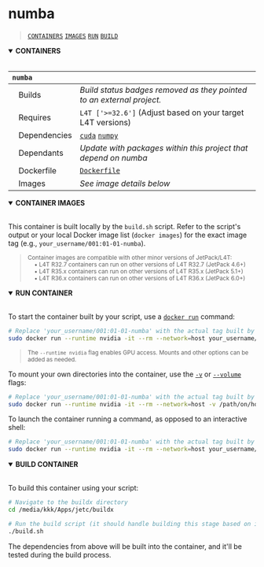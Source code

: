 <!--
# COMMIT-TRACKING: UUID-20240729-004815-A3B1
# Description: Update links for project structure, remove external badges/images.
# Author: Mr K / GitHub Copilot
#
# File location diagram:
# jetc/                          <- Main project folder
# ├── README.md                  <- Project documentation
# ├── buildx/                    <- Buildx directory
# │   ├── build/                   <- Build stages directory
# │   │   └── 01-01-numba/         <- Current directory
# │   │       └── README.md        <- THIS FILE
# └── ...                        <- Other project files
-->
# numba

> [`CONTAINERS`](#user-content-containers) [`IMAGES`](#user-content-images) [`RUN`](#user-content-run) [`BUILD`](#user-content-build)

<details open>
<summary><b><a id="containers">CONTAINERS</a></b></summary>
<br>

| **`numba`** | |
| :-- | :-- |
| &nbsp;&nbsp;&nbsp;Builds | *Build status badges removed as they pointed to an external project.* |
| &nbsp;&nbsp;&nbsp;Requires | `L4T ['>=32.6']` (Adjust based on your target L4T versions) |
| &nbsp;&nbsp;&nbsp;Dependencies | [`cuda`](../00-base/01-cuda) [`numpy`](../01-00-numpy) |
| &nbsp;&nbsp;&nbsp;Dependants | *Update with packages within this project that depend on numba* |
| &nbsp;&nbsp;&nbsp;Dockerfile | [`Dockerfile`](Dockerfile) |
| &nbsp;&nbsp;&nbsp;Images | *See image details below* |

</details>

<details open>
<summary><b><a id="images">CONTAINER IMAGES</a></b></summary>
<br>

<!-- This section should list images built by *your* build process -->
<!-- Example format: | Repository/Tag | Date | Arch | Size | -->
<!--                 | :-- | :--: | :--: | :--: | -->
<!--                 | &nbsp;&nbsp;`your-repo/001:01-01-numba-tag` | `YYYY-MM-DD` | `arm64` | `X.YGB` | -->

This container is built locally by the `build.sh` script. Refer to the script's output or your local Docker image list (`docker images`) for the exact image tag (e.g., `your_username/001:01-01-numba`).

> <sub>Container images are compatible with other minor versions of JetPack/L4T:</sub><br>
> <sub>&nbsp;&nbsp;&nbsp;&nbsp;• L4T R32.7 containers can run on other versions of L4T R32.7 (JetPack 4.6+)</sub><br>
> <sub>&nbsp;&nbsp;&nbsp;&nbsp;• L4T R35.x containers can run on other versions of L4T R35.x (JetPack 5.1+)</sub><br>
> <sub>&nbsp;&nbsp;&nbsp;&nbsp;• L4T R36.x containers can run on other versions of L4T R36.x (JetPack 6.0+)</sub><br>
</details>

<details open>
<summary><b><a id="run">RUN CONTAINER</a></b></summary>
<br>

To start the container built by your script, use a [`docker run`](https://docs.docker.com/engine/reference/commandline/run/) command:
```bash
# Replace 'your_username/001:01-01-numba' with the actual tag built by your script
sudo docker run --runtime nvidia -it --rm --network=host your_username/001:01-01-numba
```
> <sup>The `--runtime nvidia` flag enables GPU access. Mounts and other options can be added as needed.</sup>

To mount your own directories into the container, use the [`-v`](https://docs.docker.com/engine/reference/commandline/run/#volume) or [`--volume`](https://docs.docker.com/engine/reference/commandline/run/#volume) flags:
```bash
# Replace 'your_username/001:01-01-numba' with the actual tag built by your script
sudo docker run --runtime nvidia -it --rm --network=host -v /path/on/host:/path/in/container your_username/001:01-01-numba
```
To launch the container running a command, as opposed to an interactive shell:
```bash
# Replace 'your_username/001:01-01-numba' with the actual tag built by your script
sudo docker run --runtime nvidia -it --rm --network=host your_username/001:01-01-numba my_app --abc xyz
```
</details>
<details open>
<summary><b><a id="build">BUILD CONTAINER</b></summary>
<br>

To build this container using your script:
```bash
# Navigate to the buildx directory
cd /media/kkk/Apps/jetc/buildx 

# Run the build script (it should handle building this stage based on its name)
./build.sh 
```
The dependencies from above will be built into the container, and it'll be tested during the build process.
</details>

